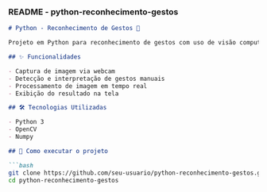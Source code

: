 ### README - python-reconhecimento-gestos

```markdown
# Python - Reconhecimento de Gestos 🤖

Projeto em Python para reconhecimento de gestos com uso de visão computacional, utilizando bibliotecas como OpenCV.

## ✨ Funcionalidades

- Captura de imagem via webcam
- Detecção e interpretação de gestos manuais
- Processamento de imagem em tempo real
- Exibição do resultado na tela

## 🛠️ Tecnologias Utilizadas

- Python 3
- OpenCV
- Numpy

## 🚀 Como executar o projeto

```bash
git clone https://github.com/seu-usuario/python-reconhecimento-gestos.git
cd python-reconhecimento-gestos
